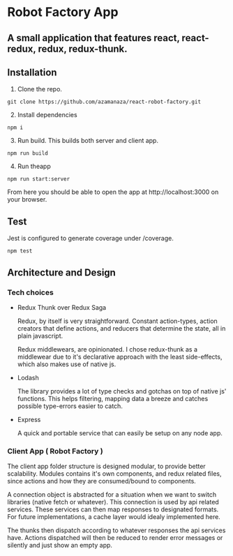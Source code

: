 # Robot Factory App
A small application that features react, react-redux, redux, redux-thunk.
---
## Installation
1. Clone the repo.
```
git clone https://github.com/azamanaza/react-robot-factory.git
```

2. Install dependencies
```
npm i
```

3. Run build. This builds both server and client app.
```
npm run build
```

4. Run theapp
```
npm run start:server
```
From here you should be able to open the app at http://localhost:3000 on your browser.

## Test
Jest is configured to generate coverage under <root>/coverage.
```
npm test
```

## Architecture and Design

### Tech choices

- Redux Thunk over Redux Saga <p>
    Redux, by itself is very straightforward. Constant action-types, action creators that define actions, and reducers that determine the state, all in plain javascript.

    Redux middlewears, are opinionated. I chose redux-thunk as a middlewear due to it's declarative approach with the least side-effects, which also makes use of native js.
</p>

- Lodash <p>
    The library provides a lot of type checks and gotchas on top of native js' functions. This helps filtering, mapping data a breeze and catches possible type-errors easier to catch.
</p>

- Express <p>
    A quick and portable service that can easily be setup on any node app.
</p>

### Client App ( Robot Factory )
<p>
    The client app folder structure is designed modular, to provide better scalability. Modules contains it's own components, and redux related files, since actions and how they are consumed/bound to components.  
</p>
<p>
A connection object is abstracted for a situation when we want to switch libraries (native fetch or whatever). This connection is used by api related services. These services can then map responses to designated formats. For future implementations, a cache layer would idealy implemented here.
</p>
<p>
The thunks then dispatch according to whatever responses the api services have. Actions dispatched will then be reduced to render error messages or silently and just show an empty app.
</p>
